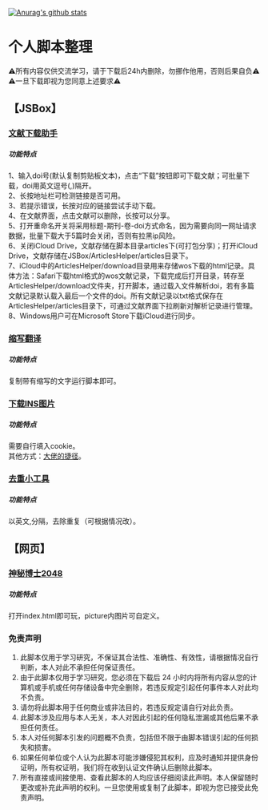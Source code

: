[![Anurag's github stats](https://github-readme-stats.vercel.app/api?username=evilbutcher)](https://github.com/anuraghazra/github-readme-stats)

# 个人脚本整理
⚠️所有内容仅供交流学习，请于下载后24h内删除，勿挪作他用，否则后果自负⚠️  
⚠️一旦下载即视为您同意上述要求⚠️
## 【JSBox】
### [文献下载助手](https://github.com/evilbutcher/Code/tree/master/%E6%96%87%E7%8C%AE%E4%B8%8B%E8%BD%BD/%E6%96%87%E7%8C%AE%E4%B8%8B%E8%BD%BD%E5%8A%A9%E6%89%8B5.1)
##### 功能特点
1、输入doi号(默认复制剪贴板文本)，点击“下载”按钮即可下载文献；可批量下载，doi用英文逗号(,)隔开。  
2、长按地址栏可检测链接是否可用。  
3、若提示错误，长按对应的链接尝试手动下载。  
4、在文献界面，点击文献可以删除，长按可以分享。  
5、打开重命名开关将采用标题-期刊-卷-doi方式命名，因为需要向同一网址请求数据，批量下载大于5篇时会关闭，否则有拉黑ip风险。  
6、关闭iCloud Drive，文献存储在脚本目录articles下(可打包分享)；打开iCloud Drive，文献存储在JSBox/ArticlesHelper/articles目录下。  
7、iCloud中的ArticlesHelper/download目录用来存储wos下载的html记录。具体方法：Safari下载html格式的wos文献记录，下载完成后打开目录，转存至ArticlesHelper/download文件夹，打开脚本，通过载入文件解析doi，若有多篇文献记录默认载入最后一个文件的doi。所有文献记录以txt格式保存在ArticlesHelper/articles目录下，可通过文献界面下拉刷新对解析记录进行管理。  
8、Windows用户可在Microsoft Store下载iCloud进行同步。  

### [缩写翻译](https://github.com/evilbutcher/Code/blob/master/%E7%BC%A9%E5%86%99%E7%BF%BB%E8%AF%91/1.2%E7%BC%A9%E5%86%99%E7%BF%BB%E8%AF%91%E8%BE%93%E5%85%A5%E7%B2%98%E8%B4%B4%E5%B9%B6%E5%AD%98.js)
##### 功能特点
复制带有缩写的文字运行脚本即可。

### [下载INS图片](https://github.com/evilbutcher/Code/blob/master/%E4%B8%8B%E8%BD%BDINS%E5%9B%BE%E7%89%87.js)
##### 功能特点
需要自行填入cookie。  
其他方式：[大佬的捷径](https://www.icloud.com/shortcuts/3b6e85cd3f114ac79baf056765127dae)。

### [去重小工具](https://github.com/evilbutcher/Code/blob/master/%E5%8E%BB%E9%87%8D%E5%B7%A5%E5%85%B7.js)
##### 功能特点
以英文,分隔，去除重复（可根据情况改）。

## 【网页】
### [神秘博士2048](https://github.com/evilbutcher/Code/tree/master/MyWeb/custome%202048)
##### 功能特点
打开index.html即可玩，picture内图片可自定义。  

### 免责声明
1. 此脚本仅用于学习研究，不保证其合法性、准确性、有效性，请根据情况自行判断，本人对此不承担任何保证责任。
2. 由于此脚本仅用于学习研究，您必须在下载后 24 小时内将所有内容从您的计算机或手机或任何存储设备中完全删除，若违反规定引起任何事件本人对此均不负责。
3. 请勿将此脚本用于任何商业或非法目的，若违反规定请自行对此负责。
4. 此脚本涉及应用与本人无关，本人对因此引起的任何隐私泄漏或其他后果不承担任何责任。
5. 本人对任何脚本引发的问题概不负责，包括但不限于由脚本错误引起的任何损失和损害。
6. 如果任何单位或个人认为此脚本可能涉嫌侵犯其权利，应及时通知并提供身份证明，所有权证明，我们将在收到认证文件确认后删除此脚本。
7. 所有直接或间接使用、查看此脚本的人均应该仔细阅读此声明。本人保留随时更改或补充此声明的权利。一旦您使用或复制了此脚本，即视为您已接受此免责声明。
